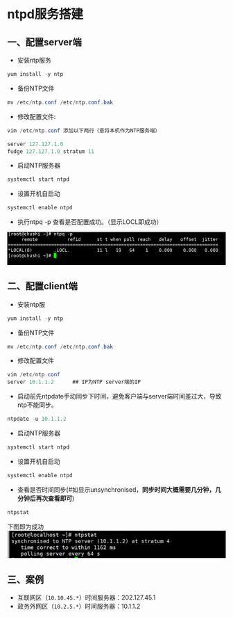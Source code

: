 # ntpd服务搭建



## 一、配置server端



+ 安装ntp服务

```java
yum install -y ntp
```

+ 备份NTP文件

```java
mv /etc/ntp.conf /etc/ntp.conf.bak
```

+ 修改配置文件: 

```java
vim /etc/ntp.conf 添加以下两行（意将本机作为NTP服务端）
```

```java
server 127.127.1.0
fudge 127.127.1.0 stratum 11
```

+ 启动NTP服务器

```java
systemctl start ntpd
```

+ 设置开机自启动

```java
systemctl enable ntpd
```

+ 执行ntpq -p 查看是否配置成功。（显示LOCL即成功）

![1879270-20191127113758935-402806185](images/1879270-20191127113758935-402806185.png)





## 二、配置client端



+ 安装ntp服

```java
yum install -y ntp
```

+ 备份NTP文件

```java
mv /etc/ntp.conf /etc/ntp.conf.bak
```

+ 修改配置文件

```java
vim /etc/ntp.conf
server 10.1.1.2      ## IP为NTP server端的IP
```

+ 启动前先ntpdate⼿动同步下时间，避免客户端与server端时间差过⼤，导致ntp不能同步。 

```java
ntpdate -u 10.1.1.2   
```

+ 启动NTP服务器

```java
systemctl start ntpd
```

+ 设置开机自启动

```java
systemctl enable ntpd
```

+ 查看是否时间同步(#如显示unsynchronised，**同步时间大概需要几分钟，几分钟后再次查看即可**)

```java
ntpstat 
```

下图即为成功
![1879270-20191127113758935-402806185](images/image-20210811111637783.png)



## 三、案例





+ 互联网区（`10.10.45.*`）时间服务器：202.127.45.1
+ 政务外网区（`10.2.5.*`）时间服务器：10.1.1.2 













